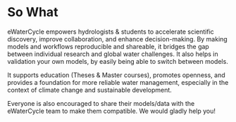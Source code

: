# So What

eWaterCycle empowers hydrologists & students to accelerate scientific discovery, improve collaboration, and enhance decision-making. 
By making models and workflows reproducible and shareable, it bridges the gap between individual research and global water challenges. 
It also helps in validation your own models, by easily being able to switch between models.

It supports education (Theses & Master courses), promotes openness, and provides a foundation for more reliable water management, especially in the context of climate change and sustainable development.

Everyone is also encouraged to share their models/data with the eWaterCycle team to make them compatible.
We would gladly help you!



